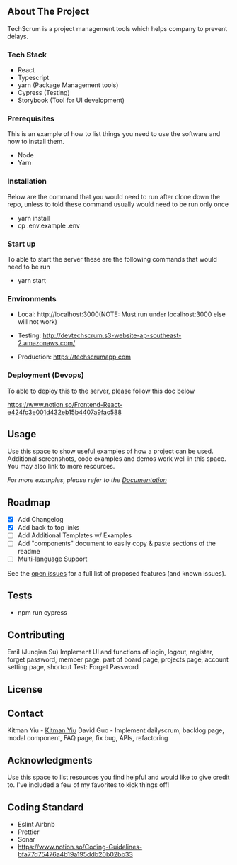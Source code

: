 <!-- ABOUT THE PROJECT -->

## About The Project

TechScrum is a project management tools which helps company to prevent delays.

### Tech Stack

- React
- Typescript
- yarn (Package Management tools)
- Cypress (Testing)
- Storybook (Tool for UI development)

### Prerequisites

This is an example of how to list things you need to use the software and how to install them.

- Node
- Yarn

### Installation

Below are the command that you would need to run after clone down the repo, unless to told these command usually would need to be run only once

- yarn install
- cp .env.example .env

### Start up

To able to start the server these are the following commands that would need to be run

- yarn start

### Environments

- Local: http://localhost:3000(NOTE: Must run under localhost:3000 else will not work)

- Testing: http://devtechscrum.s3-website-ap-southeast-2.amazonaws.com/

- Production: https://techscrumapp.com

### Deployment (Devops)

To able to deploy this to the server, please follow this doc below

https://www.notion.so/Frontend-React-e424fc3e001d432eb15b4407a9fac588

## Usage

Use this space to show useful examples of how a project can be used. Additional screenshots, code examples and demos work well in this space. You may also link to more resources.

_For more examples, please refer to the [Documentation](https://example.com)_

<!-- ROADMAP -->

## Roadmap

- [x] Add Changelog
- [x] Add back to top links
- [ ] Add Additional Templates w/ Examples
- [ ] Add "components" document to easily copy & paste sections of the readme
- [ ] Multi-language Support

See the [open issues](https://010001.atlassian.net/jira/software/projects/TEC/boards/2/backlog) for a full list of proposed features (and known issues).

<!-- CONTRIBUTING -->

## Tests

- npm run cypress

## Contributing

Emil (Junqian Su)
Implement UI and functions of login, logout, register, forget password, member page, part of board page, projects page, account setting page, shortcut
Test: Forget Password

## License

## Contact

Kitman Yiu - [Kitman Yiu](www.kitmanyiu.com)
David Guo - Implement dailyscrum, backlog page, modal component, FAQ page, fix bug, APIs, refactoring

## Acknowledgments

Use this space to list resources you find helpful and would like to give credit to. I've included a few of my favorites to kick things off!

## Coding Standard

- Eslint Airbnb
- Prettier
- Sonar
- https://www.notion.so/Coding-Guidelines-bfa77d75476a4b19a195ddb20b02bb33
